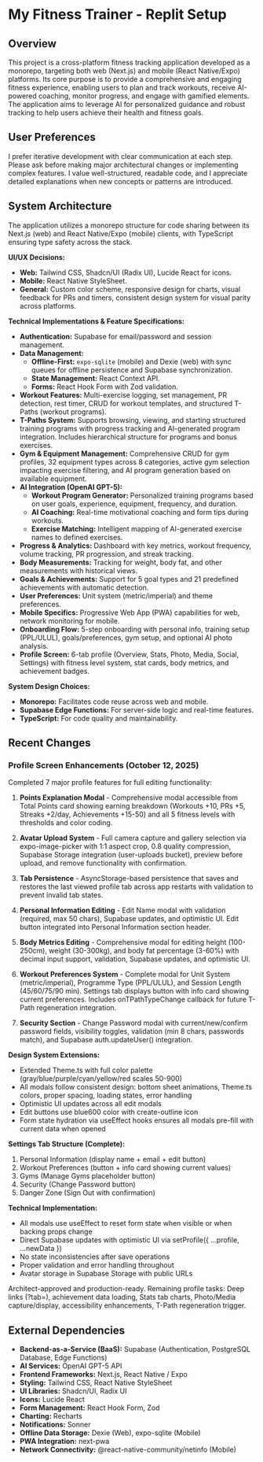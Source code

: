 # My Fitness Trainer - Replit Setup

## Overview
This project is a cross-platform fitness tracking application developed as a monorepo, targeting both web (Next.js) and mobile (React Native/Expo) platforms. Its core purpose is to provide a comprehensive and engaging fitness experience, enabling users to plan and track workouts, receive AI-powered coaching, monitor progress, and engage with gamified elements. The application aims to leverage AI for personalized guidance and robust tracking to help users achieve their health and fitness goals.

## User Preferences
I prefer iterative development with clear communication at each step. Please ask before making major architectural changes or implementing complex features. I value well-structured, readable code, and I appreciate detailed explanations when new concepts or patterns are introduced.

## System Architecture
The application utilizes a monorepo structure for code sharing between its Next.js (web) and React Native/Expo (mobile) clients, with TypeScript ensuring type safety across the stack.

**UI/UX Decisions:**
- **Web:** Tailwind CSS, Shadcn/UI (Radix UI), Lucide React for icons.
- **Mobile:** React Native StyleSheet.
- **General:** Custom color scheme, responsive design for charts, visual feedback for PRs and timers, consistent design system for visual parity across platforms.

**Technical Implementations & Feature Specifications:**
- **Authentication:** Supabase for email/password and session management.
- **Data Management:**
    - **Offline-First:** `expo-sqlite` (mobile) and Dexie (web) with sync queues for offline persistence and Supabase synchronization.
    - **State Management:** React Context API.
    - **Forms:** React Hook Form with Zod validation.
- **Workout Features:** Multi-exercise logging, set management, PR detection, rest timer, CRUD for workout templates, and structured T-Paths (workout programs).
- **T-Paths System:** Supports browsing, viewing, and starting structured training programs with progress tracking and AI-generated program integration. Includes hierarchical structure for programs and bonus exercises.
- **Gym & Equipment Management:** Comprehensive CRUD for gym profiles, 32 equipment types across 8 categories, active gym selection impacting exercise filtering, and AI program generation based on available equipment.
- **AI Integration (OpenAI GPT-5):**
    - **Workout Program Generator:** Personalized training programs based on user goals, experience, equipment, frequency, and duration.
    - **AI Coaching:** Real-time motivational coaching and form tips during workouts.
    - **Exercise Matching:** Intelligent mapping of AI-generated exercise names to defined exercises.
- **Progress & Analytics:** Dashboard with key metrics, workout frequency, volume tracking, PR progression, and streak tracking.
- **Body Measurements:** Tracking for weight, body fat, and other measurements with historical views.
- **Goals & Achievements:** Support for 5 goal types and 21 predefined achievements with automatic detection.
- **User Preferences:** Unit system (metric/imperial) and theme preferences.
- **Mobile Specifics:** Progressive Web App (PWA) capabilities for web, network monitoring for mobile.
- **Onboarding Flow:** 5-step onboarding with personal info, training setup (PPL/ULUL), goals/preferences, gym setup, and optional AI photo analysis.
- **Profile Screen:** 6-tab profile (Overview, Stats, Photo, Media, Social, Settings) with fitness level system, stat cards, body metrics, and achievement badges.

**System Design Choices:**
- **Monorepo:** Facilitates code reuse across web and mobile.
- **Supabase Edge Functions:** For server-side logic and real-time features.
- **TypeScript:** For code quality and maintainability.

## Recent Changes

### Profile Screen Enhancements (October 12, 2025)
Completed 7 major profile features for full editing functionality:

1. **Points Explanation Modal** - Comprehensive modal accessible from Total Points card showing earning breakdown (Workouts +10, PRs +5, Streaks +2/day, Achievements +15-50) and all 5 fitness levels with thresholds and color coding.

2. **Avatar Upload System** - Full camera capture and gallery selection via expo-image-picker with 1:1 aspect crop, 0.8 quality compression, Supabase Storage integration (user-uploads bucket), preview before upload, and remove functionality with confirmation.

3. **Tab Persistence** - AsyncStorage-based persistence that saves and restores the last viewed profile tab across app restarts with validation to prevent invalid tab states.

4. **Personal Information Editing** - Edit Name modal with validation (required, max 50 chars), Supabase updates, and optimistic UI. Edit button integrated into Personal Information section header.

5. **Body Metrics Editing** - Comprehensive modal for editing height (100-250cm), weight (30-300kg), and body fat percentage (3-60%) with decimal input support, validation, Supabase updates, and optimistic UI.

6. **Workout Preferences System** - Complete modal for Unit System (metric/imperial), Programme Type (PPL/ULUL), and Session Length (45/60/75/90 min). Settings tab displays button with info card showing current preferences. Includes onTPathTypeChange callback for future T-Path regeneration integration.

7. **Security Section** - Change Password modal with current/new/confirm password fields, visibility toggles, validation (min 8 chars, passwords match), and Supabase auth.updateUser() integration.

**Design System Extensions:**
- Extended Theme.ts with full color palette (gray/blue/purple/cyan/yellow/red scales 50-900)
- All modals follow consistent design: bottom sheet animations, Theme.ts colors, proper spacing, loading states, error handling
- Optimistic UI updates across all edit modals
- Edit buttons use blue600 color with create-outline icon
- Form state hydration via useEffect hooks ensures all modals pre-fill with current data when opened

**Settings Tab Structure (Complete):**
1. Personal Information (display name + email + edit button)
2. Workout Preferences (button + info card showing current values)
3. Gyms (Manage Gyms placeholder button)
4. Security (Change Password button)
5. Danger Zone (Sign Out with confirmation)

**Technical Implementation:**
- All modals use useEffect to reset form state when visible or when backing props change
- Direct Supabase updates with optimistic UI via setProfile({ ...profile, ...newData })
- No state inconsistencies after save operations
- Proper validation and error handling throughout
- Avatar storage in Supabase Storage with public URLs

Architect-approved and production-ready. Remaining profile tasks: Deep links (?tab=), achievement data loading, Stats tab charts, Photo/Media capture/display, accessibility enhancements, T-Path regeneration trigger.

## External Dependencies
- **Backend-as-a-Service (BaaS):** Supabase (Authentication, PostgreSQL Database, Edge Functions)
- **AI Services:** OpenAI GPT-5 API
- **Frontend Frameworks:** Next.js, React Native / Expo
- **Styling:** Tailwind CSS, React Native StyleSheet
- **UI Libraries:** Shadcn/UI, Radix UI
- **Icons:** Lucide React
- **Form Management:** React Hook Form, Zod
- **Charting:** Recharts
- **Notifications:** Sonner
- **Offline Data Storage:** Dexie (Web), expo-sqlite (Mobile)
- **PWA Integration:** next-pwa
- **Network Connectivity:** @react-native-community/netinfo (Mobile)
```